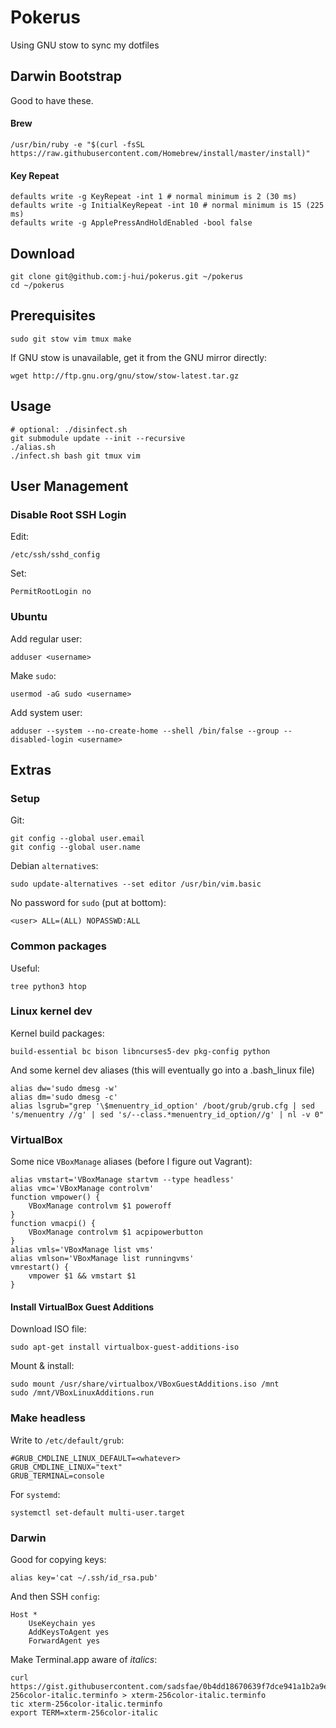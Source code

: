# Pokerus

Using GNU stow to sync my dotfiles


## Darwin Bootstrap

Good to have these.

#### Brew

    /usr/bin/ruby -e "$(curl -fsSL https://raw.githubusercontent.com/Homebrew/install/master/install)"

#### Key Repeat

    defaults write -g KeyRepeat -int 1 # normal minimum is 2 (30 ms)
    defaults write -g InitialKeyRepeat -int 10 # normal minimum is 15 (225 ms)
    defaults write -g ApplePressAndHoldEnabled -bool false

## Download

    git clone git@github.com:j-hui/pokerus.git ~/pokerus
    cd ~/pokerus


## Prerequisites

    sudo git stow vim tmux make

If GNU stow is unavailable, get it from the GNU mirror directly:

    wget http://ftp.gnu.org/gnu/stow/stow-latest.tar.gz

## Usage

    # optional: ./disinfect.sh
    git submodule update --init --recursive
    ./alias.sh
    ./infect.sh bash git tmux vim

## User Management

### Disable Root SSH Login

Edit:

    /etc/ssh/sshd_config

Set:

    PermitRootLogin no

### Ubuntu

Add regular user:

    adduser <username>

Make `sudo`:

    usermod -aG sudo <username>

Add system user:

    adduser --system --no-create-home --shell /bin/false --group --disabled-login <username>

## Extras

### Setup

Git:

    git config --global user.email
    git config --global user.name

Debian `alternative`s:

    sudo update-alternatives --set editor /usr/bin/vim.basic

No password for `sudo` (put at bottom):

    <user> ALL=(ALL) NOPASSWD:ALL

### Common packages

Useful:

    tree python3 htop

### Linux kernel dev

Kernel build packages:

    build-essential bc bison libncurses5-dev pkg-config python

And some kernel dev aliases (this will eventually go into a .bash_linux file)

    alias dw='sudo dmesg -w'
    alias dm='sudo dmesg -c'
    alias lsgrub="grep '\$menuentry_id_option' /boot/grub/grub.cfg | sed 's/menuentry //g' | sed 's/--class.*menuentry_id_option//g' | nl -v 0"

### VirtualBox

Some nice `VBoxManage` aliases (before I figure out Vagrant):

    alias vmstart='VBoxManage startvm --type headless'
    alias vmc='VBoxManage controlvm'
    function vmpower() {
        VBoxManage controlvm $1 poweroff
    }
    function vmacpi() {
        VBoxManage controlvm $1 acpipowerbutton
    }
    alias vmls='VBoxManage list vms'
    alias vmlson='VBoxManage list runningvms'
    vmrestart() {
        vmpower $1 && vmstart $1
    }

#### Install VirtualBox Guest Additions

Download ISO file:

    sudo apt-get install virtualbox-guest-additions-iso

Mount & install:

    sudo mount /usr/share/virtualbox/VBoxGuestAdditions.iso /mnt
    sudo /mnt/VBoxLinuxAdditions.run


### Make headless

Write to `/etc/default/grub`:

    #GRUB_CMDLINE_LINUX_DEFAULT=<whatever>
    GRUB_CMDLINE_LINUX="text"
    GRUB_TERMINAL=console

For `systemd`:

    systemctl set-default multi-user.target

### Darwin

Good for copying keys:

    alias key='cat ~/.ssh/id_rsa.pub'

And then SSH `config`:

    Host *
        UseKeychain yes
        AddKeysToAgent yes
        ForwardAgent yes

Make Terminal.app aware of _italics_:

    curl https://gist.githubusercontent.com/sadsfae/0b4dd18670639f7dce941a1b2a9e4e9e/raw/908b48e6b6370da0568be8d138966c60240a50dd/xterm-256color-italic.terminfo > xterm-256color-italic.terminfo
    tic xterm-256color-italic.terminfo
    export TERM=xterm-256color-italic
